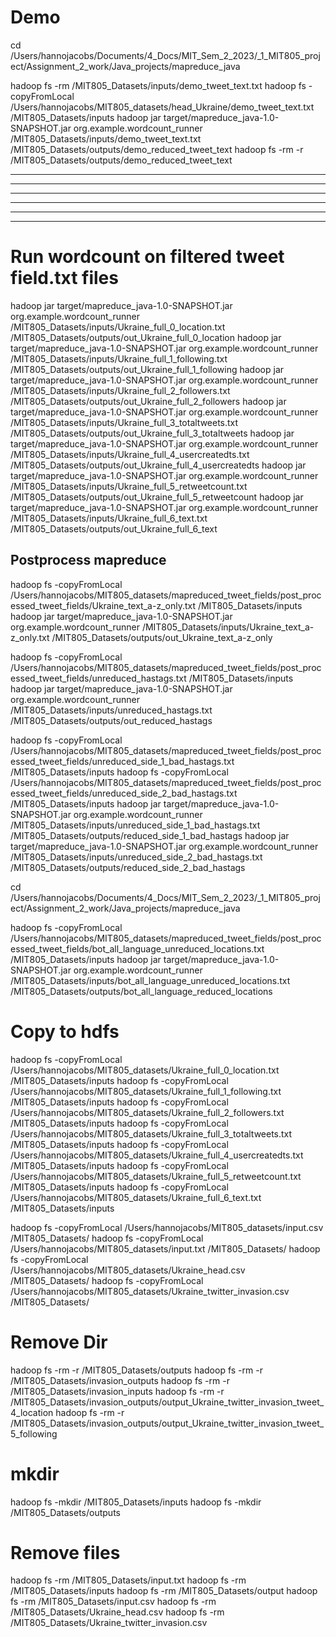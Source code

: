 # Demo

cd /Users/hannojacobs/Documents/4_Docs/MIT_Sem_2_2023/_1_MIT805_project/Assignment_2_work/Java_projects/mapreduce_java

hadoop fs -rm /MIT805_Datasets/inputs/demo_tweet_text.txt
hadoop fs -copyFromLocal /Users/hannojacobs/MIT805_datasets/head_Ukraine/demo_tweet_text.txt /MIT805_Datasets/inputs
hadoop jar target/mapreduce_java-1.0-SNAPSHOT.jar org.example.wordcount_runner /MIT805_Datasets/inputs/demo_tweet_text.txt      /MIT805_Datasets/outputs/demo_reduced_tweet_text
hadoop fs -rm -r /MIT805_Datasets/outputs/demo_reduced_tweet_text

--------------------------------------------------------------------------------------------------
--------------------------------------------------------------------------------------------------
--------------------------------------------------------------------------------------------------
--------------------------------------------------------------------------------------------------
--------------------------------------------------------------------------------------------------
--------------------------------------------------------------------------------------------------


# Run wordcount on filtered tweet field.txt files
hadoop jar target/mapreduce_java-1.0-SNAPSHOT.jar org.example.wordcount_runner /MIT805_Datasets/inputs/Ukraine_full_0_location.txt      /MIT805_Datasets/outputs/out_Ukraine_full_0_location
hadoop jar target/mapreduce_java-1.0-SNAPSHOT.jar org.example.wordcount_runner /MIT805_Datasets/inputs/Ukraine_full_1_following.txt     /MIT805_Datasets/outputs/out_Ukraine_full_1_following
hadoop jar target/mapreduce_java-1.0-SNAPSHOT.jar org.example.wordcount_runner /MIT805_Datasets/inputs/Ukraine_full_2_followers.txt     /MIT805_Datasets/outputs/out_Ukraine_full_2_followers
hadoop jar target/mapreduce_java-1.0-SNAPSHOT.jar org.example.wordcount_runner /MIT805_Datasets/inputs/Ukraine_full_3_totaltweets.txt   /MIT805_Datasets/outputs/out_Ukraine_full_3_totaltweets
hadoop jar target/mapreduce_java-1.0-SNAPSHOT.jar org.example.wordcount_runner /MIT805_Datasets/inputs/Ukraine_full_4_usercreatedts.txt /MIT805_Datasets/outputs/out_Ukraine_full_4_usercreatedts
hadoop jar target/mapreduce_java-1.0-SNAPSHOT.jar org.example.wordcount_runner /MIT805_Datasets/inputs/Ukraine_full_5_retweetcount.txt  /MIT805_Datasets/outputs/out_Ukraine_full_5_retweetcount
hadoop jar target/mapreduce_java-1.0-SNAPSHOT.jar org.example.wordcount_runner /MIT805_Datasets/inputs/Ukraine_full_6_text.txt          /MIT805_Datasets/outputs/out_Ukraine_full_6_text



## Postprocess mapreduce

hadoop fs -copyFromLocal /Users/hannojacobs/MIT805_datasets/mapreduced_tweet_fields/post_processed_tweet_fields/Ukraine_text_a-z_only.txt         /MIT805_Datasets/inputs
hadoop jar target/mapreduce_java-1.0-SNAPSHOT.jar org.example.wordcount_runner /MIT805_Datasets/inputs/Ukraine_text_a-z_only.txt      /MIT805_Datasets/outputs/out_Ukraine_text_a-z_only

hadoop fs -copyFromLocal /Users/hannojacobs/MIT805_datasets/mapreduced_tweet_fields/post_processed_tweet_fields/unreduced_hastags.txt         /MIT805_Datasets/inputs
hadoop jar target/mapreduce_java-1.0-SNAPSHOT.jar org.example.wordcount_runner /MIT805_Datasets/inputs/unreduced_hastags.txt      /MIT805_Datasets/outputs/out_reduced_hastags

hadoop fs -copyFromLocal /Users/hannojacobs/MIT805_datasets/mapreduced_tweet_fields/post_processed_tweet_fields/unreduced_side_1_bad_hastags.txt         /MIT805_Datasets/inputs
hadoop fs -copyFromLocal /Users/hannojacobs/MIT805_datasets/mapreduced_tweet_fields/post_processed_tweet_fields/unreduced_side_2_bad_hastags.txt         /MIT805_Datasets/inputs
hadoop jar target/mapreduce_java-1.0-SNAPSHOT.jar org.example.wordcount_runner /MIT805_Datasets/inputs/unreduced_side_1_bad_hastags.txt      /MIT805_Datasets/outputs/reduced_side_1_bad_hastags
hadoop jar target/mapreduce_java-1.0-SNAPSHOT.jar org.example.wordcount_runner /MIT805_Datasets/inputs/unreduced_side_2_bad_hastags.txt      /MIT805_Datasets/outputs/reduced_side_2_bad_hastags


cd /Users/hannojacobs/Documents/4_Docs/MIT_Sem_2_2023/_1_MIT805_project/Assignment_2_work/Java_projects/mapreduce_java

hadoop fs -copyFromLocal /Users/hannojacobs/MIT805_datasets/mapreduced_tweet_fields/post_processed_tweet_fields/bot_all_language_unreduced_locations.txt         /MIT805_Datasets/inputs
hadoop jar target/mapreduce_java-1.0-SNAPSHOT.jar org.example.wordcount_runner /MIT805_Datasets/inputs/bot_all_language_unreduced_locations.txt      /MIT805_Datasets/outputs/bot_all_language_reduced_locations



# Copy to hdfs
hadoop fs -copyFromLocal /Users/hannojacobs/MIT805_datasets/Ukraine_full_0_location.txt         /MIT805_Datasets/inputs
hadoop fs -copyFromLocal /Users/hannojacobs/MIT805_datasets/Ukraine_full_1_following.txt        /MIT805_Datasets/inputs
hadoop fs -copyFromLocal /Users/hannojacobs/MIT805_datasets/Ukraine_full_2_followers.txt        /MIT805_Datasets/inputs
hadoop fs -copyFromLocal /Users/hannojacobs/MIT805_datasets/Ukraine_full_3_totaltweets.txt      /MIT805_Datasets/inputs
hadoop fs -copyFromLocal /Users/hannojacobs/MIT805_datasets/Ukraine_full_4_usercreatedts.txt    /MIT805_Datasets/inputs
hadoop fs -copyFromLocal /Users/hannojacobs/MIT805_datasets/Ukraine_full_5_retweetcount.txt     /MIT805_Datasets/inputs
hadoop fs -copyFromLocal /Users/hannojacobs/MIT805_datasets/Ukraine_full_6_text.txt             /MIT805_Datasets/inputs

hadoop fs -copyFromLocal /Users/hannojacobs/MIT805_datasets/input.csv /MIT805_Datasets/
hadoop fs -copyFromLocal /Users/hannojacobs/MIT805_datasets/input.txt /MIT805_Datasets/
hadoop fs -copyFromLocal /Users/hannojacobs/MIT805_datasets/Ukraine_head.csv /MIT805_Datasets/
hadoop fs -copyFromLocal /Users/hannojacobs/MIT805_datasets/Ukraine_twitter_invasion.csv /MIT805_Datasets/

# Remove Dir
hadoop fs -rm -r /MIT805_Datasets/outputs
hadoop fs -rm -r /MIT805_Datasets/invasion_outputs
hadoop fs -rm -r /MIT805_Datasets/invasion_inputs
hadoop fs -rm -r /MIT805_Datasets/invasion_outputs/output_Ukraine_twitter_invasion_tweet_4_location
hadoop fs -rm -r /MIT805_Datasets/invasion_outputs/output_Ukraine_twitter_invasion_tweet_5_following

# mkdir
hadoop fs -mkdir /MIT805_Datasets/inputs
hadoop fs -mkdir /MIT805_Datasets/outputs

# Remove files
hadoop fs -rm /MIT805_Datasets/input.txt
hadoop fs -rm /MIT805_Datasets/inputs
hadoop fs -rm /MIT805_Datasets/output
hadoop fs -rm /MIT805_Datasets/input.csv
hadoop fs -rm /MIT805_Datasets/Ukraine_head.csv
hadoop fs -rm /MIT805_Datasets/Ukraine_twitter_invasion.csv

